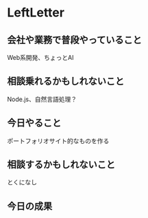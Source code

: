 # LeftLetter

## 会社や業務で普段やっていること
Web系開発、ちょっとAI

## 相談乗れるかもしれないこと
Node.js、自然言語処理？

## 今日やること
ポートフォリオサイト的なものを作る

## 相談するかもしれないこと
とくになし

## 今日の成果


